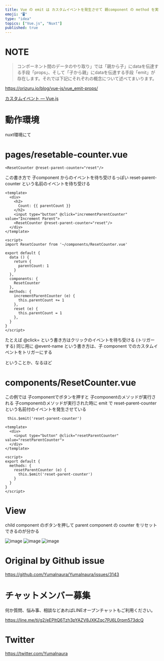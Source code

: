 ```yaml
---
title: Vue の emit は カスタムイベントを発生させて 親component の method を実行することが出来る  ( #Vue #N
emoji: "🖥"
type: "idea"
topics: ["Vue.js", "Nuxt"]
published: true
---
```


# NOTE

>コンポーネント間のデータのやり取り」では「親から子」にdataを伝達する手段「props」、そして「子から親」にdataを伝達する手段「emit」が存在します。それでは下記にそれぞれの概念について述べてまいります。

https://orizuru.io/blog/vue-js/vue_emit-props/


[カスタムイベント — Vue.js](https://jp.vuejs.org/v2/guide/components-custom-events.html)

# 動作環境

nuxt環境にて

# pages/resetable-counter.vue

```
<ResetCounter @reset-parent-counter="reset"/>
```

この書き方で 子component からのイベントを待ち受けるっぽい
reset-parent-counter という名前のイベントを待ち受ける




```vue
<template>
  <div>
    <h2>
      Count: {{ parentCount }}
    </h2>
    <input type="button" @click="incrementParentCounter" value="Increment Parent">
    <ResetCounter @reset-parent-counter="reset"/>
  </div>
</template>

<script>
import ResetCounter from '~/components/ResetCounter.vue'

export default {
  data () {
    return {
      parentCount: 1
    }
  },
  components: {
    ResetCounter
  },
  methods: {
    incrementParentCounter (e) {
      this.parentCount += 1
    },
    reset (e) {
      this.parentCount = 1
    },
  }
}
</script>

```

たとえば @click= という書き方はクリックのイベントを待ち受ける (トリガーする)
同じ用に @event-name という書き方は、子 component でのカスタムイベントをトリガーにする

ということか、なるほど

# components/ResetCounter.vue


この例では 子componentでボタンを押すと 子componentのメソッドが実行される
子componentのメソッドが実行された時に emit で reset-parent-counter という名前付のイベントを発生させている


```
 this.$emit('reset-parent-counter')
```

```vue
<template>
  <div>
    <input type="button" @click="resetParentCounter" value="resetParentCounter">
  </div>
</template>

<script>
export default {
  methods: {
    resetParentCounter (e) {
      this.$emit('reset-parent-counter')
    }
  }
}
</script>

```

# View

child component のボタンを押して
parent component の counter をリセットできるのが分かる

![image](https://user-images.githubusercontent.com/13635059/81020008-d6ee2980-8ea2-11ea-972a-bf5a86cbe11e.png)
![image](https://user-images.githubusercontent.com/13635059/81020011-d786c000-8ea2-11ea-8308-628364036987.png)
![image](https://user-images.githubusercontent.com/13635059/81020013-d81f5680-8ea2-11ea-8508-5302db049de4.png)


# Original by Github issue

https://github.com/YumaInaura/YumaInaura/issues/3143











<!-- Update From Qiita API -->

# チャットメンバー募集


何か質問、悩み事、相談などあればLINEオープンチャットもご利用ください。

https://line.me/ti/g2/eEPltQ6Tzh3pYAZV8JXKZqc7PJ6L0rpm573dcQ





# Twitter


https://twitter.com/YumaInaura


<!-- Update From Qiita API -->



